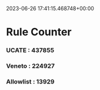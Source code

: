2023-06-26 17:41:15.468748+00:00
# Rule Counter 
 ### UCATE : 437855

 ### Veneto : 224927

 ### Allowlist : 13929